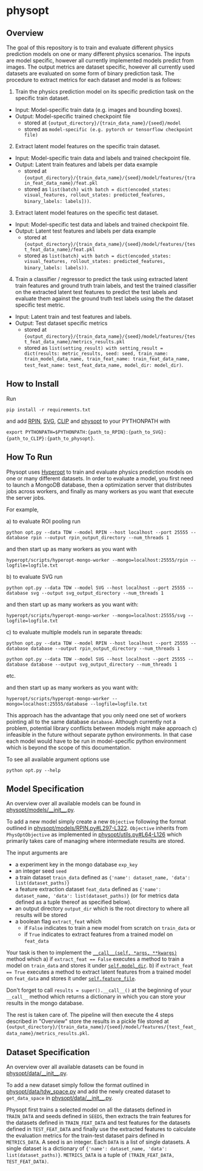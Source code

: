 # physopt

## Overview
The goal of this repository is to train and evaluate different physics prediction models on one or many different physics scenarios. The inputs are model specific, however all currently implemented models predict from images. The output metrics are dataset specific, however all currently used datasets are evaluated on some form of binary prediction task. The procedure to extract metrics for each dataset and model is as follows:

1. Train the physics prediction model on its specific prediction task on the specific train dataset.
  - Input: Model-specific train data (e.g. images and bounding boxes).
  - Output: Model-specific trained checkpoint file
    - stored at `{output_directory}/{train_data_name}/{seed}/model`
    - stored as `model-specific (e.g. pytorch or tensorflow checkpoint file)`
2. Extract latent model features on the specific train dataset.
  - Input: Model-specific train data and labels and trained checkpoint file.
  - Output: Latent train features and labels per data example
    - stored at `{output_directory}/{train_data_name}/{seed}/model/features/{train_feat_data_name}/feat.pkl`
    - stored as `list(batch) with batch = dict(encoded_states: visual_features, rollout_states: predicted_features, binary_labels: labels]))`.
3. Extract latent model features on the specific test dataset.
  - Input: Model-specific test data and labels and trained checkpoint file.
  - Output: Latent test features and labels per data example 
    - stored at `{output_directory}/{train_data_name}/{seed}/model/features/{test_feat_data_name}/feat.pkl`
    - stored as `list(batch) with batch = dict(encoded_states: visual_features, rollout_states: predicted_features, binary_labels: labels))`.
4. Train a classifier / regressor to predict the task using extracted latent train features and ground truth train labels, and test the trained classifier on the extracted latent test features to predict the test labels and evaluate them against the ground truth test labels using the the dataset specific test metric.
  - Input: Latent train and test features and labels.
  - Output: Test dataset specific metrics 
    - stored at `{output_directory}/{train_data_name}/{seed}/model/features/{test_feat_data_name}/metrics_results.pkl`
    - stored as `list(setting_result) with setting_result = dict(results: metric_results, seed: seed, train_name: train_model_data_name, train_feat_name: train_feat_data_name, test_feat_name: test_feat_data_name, model_dir: model_dir)`. 

## How to Install

Run

`pip install -r requirements.txt`

and add [RPIN](https://github.com/neuroailab/RPIN), [SVG](https://github.com/neuroailab/svg), [CLIP](https://github.com/openai/CLIP) and [physopt](https://github.com/neuroailab/physopt) to your PYTHONPATH with 

`export PYTHONPATH=$PYTHONPATH:{path_to_RPIN}:{path_to_SVG}:{path_to_CLIP}:{path_to_physopt}`.

## How To Run

Physopt uses [Hyperopt](https://github.com/neuroailab/hyperopt) to train and evaluate physics prediction models on one or many different datasets. In order to evaluate a model, you first need to launch a MongoDB database, then a optimization server that distributes jobs across workers, and finally as many workers as you want that execute the server jobs.

For example,

a) to evaluate ROI pooling run

`python opt.py --data TDW --model RPIN --host localhost --port 25555 --database rpin --output rpin_output_directory --num_threads 1`

and then start up as many workers as you want with

`hyperopt/scripts/hyperopt-mongo-worker --mongo=localhost:25555/rpin --logfile=logfile.txt`


b) to evaluate SVG run

`python opt.py --data TDW --model SVG --host localhost --port 25555 --database svg --output svg_output_directory --num_threads 1`

and then start up as many workers as you want with:

`hyperopt/scripts/hyperopt-mongo-worker --mongo=localhost:25555/svg --logfile=logfile.txt`

c) to evaluate multiple models run in separate threads:

`python opt.py --data TDW --model RPIN --host localhost --port 25555 --database database --output rpin_output_directory --num_threads 1`

`python opt.py --data TDW --model SVG --host localhost --port 25555 --database database --output svg_output_directory --num_threads 1`

etc.

and then start up as many workers as you want with:

`hyperopt/scripts/hyperopt-mongo-worker --mongo=localhost:25555/database --logfile=logfile.txt`

This approach has the advantage that you only need one set of workers pointing all to the same database `database`. Although currently not a problem, potential library conflicts between models might make approach c) infeasible in the future without separate python environments. In that case each model would have to be run in model-specific python environment which is beyond the scope of this documentation.

To see all available argument options use

`python opt.py --help`

## Model Specification

An overview over all available models can be found in [physopt/models/\_\_init\_\_.py](https://github.com/neuroailab/physopt/blob/main/physopt/models/__init__.py).

To add a new model simply create a new `Objective` following the format outlined in [physopt/models/RPIN.py#L297-L322](https://github.com/neuroailab/physopt/blob/main/physopt/models/RPIN.py#L297-L322). `Objective` inherits from `PhysOptObjective` as implemented in [physopt/utils.py#L64-L126](https://github.com/neuroailab/physopt/blob/main/physopt/utils.py#L64-L126) which primarily takes care of managing where intermediate results are stored. 

The input arguments are
- a experiment key in the mongo database `exp_key`
- an integer seed `seed`
- a train dataset `train_data` defined as `{'name': dataset_name, 'data': list(dataset_paths)}`
- a feature extraction dataset `feat_data` defined as `{'name': dataset_name, 'data': list(dataset_paths)}` (or for metrics data defined as a tuple thereof as specified below).
- an output directory `output_dir` which is the root directory to where all results will be stored
- a boolean flag `extract_feat` which 
  - if `False` indicates to train a new model from scratch on `train_data` or 
  - if `True` indicates to extract features from a trained model on `feat_data`
  
Your task is then to implement the [`__call__(self, *args, **kwargs)`](https://github.com/neuroailab/physopt/blob/main/physopt/models/RPIN.py#L308-L322) method which
a) if `extract_feat == False` executes a method to train a model on `train_data` and stores it under [`self.model_dir`](https://github.com/neuroailab/physopt/blob/main/physopt/utils.py#L77-L78).
b) if `extract_feat == True` executes a method to extract latent features from a trained model on `feat_data` and stores it under [`self.feature_file`](https://github.com/neuroailab/physopt/blob/main/physopt/utils.py#L83-L84).

Don't forget to call `results = super().__call__()` at the beginning of your `__call__` method which returns a dictionary in which you can store your results in the mongo database.

The rest is taken care of. The pipeline will then execute the 4 steps described in "Overview" store the results in a pickle file stored at `{output_directory}/{train_data_name}/{seed}/model/features/{test_feat_data_name}/metrics_results.pkl`.

## Dataset Specification

An overview over all available datasets can be found in [physopt/data/\_\_init\_\_.py](https://github.com/neuroailab/physopt/blob/main/physopt/data/__init__.py).

To add a new dataset simply follow the format outlined in [physopt/data/tdw\_space.py](https://github.com/neuroailab/physopt/blob/main/physopt/data/tdw_space.py) and add the newly created dataset to `get_data_space` in [physopt/data/\_\_init\_\_.py](https://github.com/neuroailab/physopt/blob/main/physopt/data/__init__.py).

Physopt first trains a selected model on all the datasets defined in `TRAIN_DATA` and seeds defined in `SEEDS`, then extracts the train features for the datasets defined in `TRAIN_FEAT_DATA` and test features for the datasets defined in `TEST_FEAT_DATA` and finally use the extracted features to calculate the evaluation metrics for the train-test dataset pairs defined in `METRICS_DATA`. A seed is an integer. Each `DATA` is a list of single datasets. A single dataset is a dictionary of `{'name': dataset_name, 'data': list(dataset_paths)}`. `METRICS_DATA` is a tuple of `(TRAIN_FEAT_DATA, TEST_FEAT_DATA)`.
